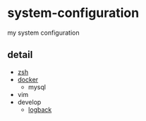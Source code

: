 # system-configuration
my system configuration

## detail
- [zsh](./zsh/theme.md)
- [docker](./docker/docker.md)
  - mysql
- vim
- develop
  - [logback](./develop/logback.xml)
